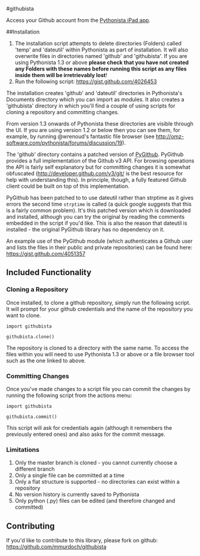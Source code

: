 #githubista

Access your Github account from the [Pythonista iPad app](https://itunes.apple.com/gb/app/pythonista/id528579881?mt=8).

##Installation
1. The installation script attempts to delete directories (Folders) called 'temp' and 'dateutil' 
within Pythonista as part of installation. It will also overwrite files in directories named
'github' and 'githubista'. If you are using Pythonista 1.3 or above **please check that you
have not created any Folders with these names before running this script as any files inside
them will be irretrievably lost**!
2. Run the following script: https://gist.github.com/4026453

The installation creates 'github' and 'dateutil' directories in Pythonista's Documents
directory which you can import as modules. It also creates a 'githubista' directory
in which you'll find a couple of using scripts for cloning a repository and committing
changes.

From version 1.3 onwards of Pythonista these directories are visible through the UI.
If you are using version 1.2 or below then you can see them, for example, by running
@wrenoud's fantastic file browser (see http://omz-software.com/pythonista/forums/discussion/19).

The 'github' directory contains a patched version of [PyGithub](https://github.com/mmurdoch/PyGithub).
PyGithub provides a full implementation of the Github v3 API. For browsing operations the API
is fairly self explanatory but for committing changes it is somewhat obfuscated
(http://developer.github.com/v3/git/ is the best resource for help with understanding this).
In principle, though, a fully featured Github client could be built on top of this implementation.

PyGithub has been patched to to use dateutil rather than strptime as it gives errors the second
time `strptime` is called (a quick google suggests that this is a fairly common problem). It's
this patched version which is downloaded and installed, although you can try the original by
reading the comments embedded in the script if you'd like. This is also the reason that dateutil
is installed - the original PyGithub library has no dependency on it.

An example use of the PyGithub module (which authenticates a Github user and lists the
files in their public and private repositories) can be found here: https://gist.github.com/4051357

## Included Functionality
### Cloning a Repository
Once installed, to clone a github repository, simply run the following script. It will prompt for
your github credentials and the name of the repository you want to clone.

    import githubista

    githubista.clone()

The repository is cloned to a directory with the same name. To access the files within you will need
to use Pythonista 1.3 or above or a file browser tool such as the one linked to above.

### Committing Changes
Once you've made changes to a script file you can commit the changes by running the following script
from the actions menu:

    import githubista

    githubista.commit()

This script will ask for credentials again (although it remembers the previously entered ones) and
also asks for the commit message.

### Limitations
1. Only the master branch is cloned - you cannot currently choose a different branch
2. Only a single file can be committed at a time
3. Only a flat structure is supported - no directories can exist within a repository
4. No version history is currently saved to Pythonista
5. Only python (.py) files can be edited (and therefore changed and committed)

## Contributing
If you'd like to contribute to this library, please fork on github: https://github.com/mmurdoch/githubista

